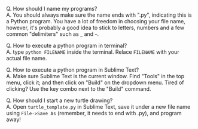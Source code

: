 Q. How should I name my programs?  
A. You should always make sure the name ends with ".py", indicating this is a Python program. You have a lot of freedom in choosing your file name, however, it's probably a good idea to stick to letters, numbers and a few common "delimiters" such as _ and -.

Q. How to execute a python program in terminal?  
A. type ```python FILENAME``` inside the terminal. Relace ```FILENAME``` with your actual file name.

Q. How to execute a python program in Sublime Text?  
A. Make sure Sublime Text is the current window. Find "Tools" in the top menu, click it; and then click on "Build" on the dropdown menu. Tired of clicking? Use the key combo next to the "Build" command.

Q. How should I start a new turtle drawing?  
A. Open ```turtle_template.py``` in Sublime Text, save it under a new file name using ```File->Save As``` (remember, it needs to end with .py), and program away!
